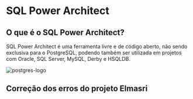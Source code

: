 # **SQL Power Architect**


## **O que é o SQL Power Architect?**

SQL Power Architect é uma ferramenta livre e de código aberto, não sendo exclusiva para o PostgreSQL, podendo também ser utilizada em
projetos com Oracle, SQL Server, MySQL, Derby e HSQLDB.

![postgres-logo](https://ucarecdn.com/c51f4b2a-d92c-4e2a-a775-8b7c06fcf3f1/)

## **Correção dos erros do projeto Elmasri**
